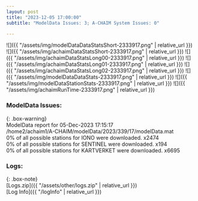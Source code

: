 ```yaml
---
layout: post
title: "2023-12-05 17:00:00"
subtitle: "ModelData Issues: 3; A-CHAIM System Issues: 0"

---
```


![]({{ "/assets/img/modelDataDataStatsShort-2333917.png" | relative_url }})
![]({{ "/assets/img/achaimDataStatsShort-2333917.png" | relative_url }})
![]({{ "/assets/img/achaimDataStatsLong00-2333917.png" | relative_url }})
![]({{ "/assets/img/achaimDataStatsLong01-2333917.png" | relative_url }})
![]({{ "/assets/img/achaimDataStatsLong02-2333917.png" | relative_url }})
![]({{ "/assets/img/modelDataDataStats-2333917.png" | relative_url }})
![]({{ "/assets/img/modelDataStationStats-2333917.png" | relative_url }})
![]({{ "/assets/img/achaimRunTime-2333917.png" | relative_url }})


### ModelData Issues:  
  
{: .box-warning}  
 ModelData report for 05-Dec-2023 17:15:17   
 /home2/achaim1/A-CHAIM/modelData/2023/339/17/modelData.mat   
 0% of all possible stations for IONO were downloaded. x2474   
 0% of all possible stations for SENTINEL were downloaded. x194   
 0% of all possible stations for KARTVERKET were downloaded. x6695   
  


### Logs:  
  
{: .box-note}  
[Logs.zip]({{ "/assets/other/logs.zip" | relative_url }})  
[Log Info]({{ "/logInfo" | relative_url }})  
